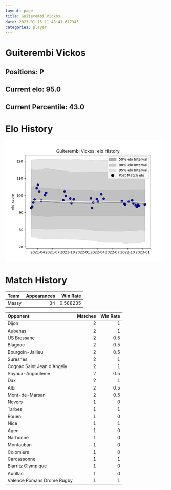 ```yaml
---  
layout: page  
title: Guiterembi Vickos  
date: 2023-01-15 11:48:41.617345  
categories: player  
---
```

# Guiterembi Vickos

## Positions: P

## Current elo: 95.0

## Current Percentile: 43.0

# Elo History


![elo history](history_GuiterembiVickos.png)
# Match History


| Team   |   Appearances |   Win Rate |
|:-------|--------------:|-----------:|
| Massy  |            34 |   0.588235 |

| Opponent                   |   Matches |   Win Rate |
|:---------------------------|----------:|-----------:|
| Dijon                      |         2 |        1   |
| Aubenas                    |         2 |        1   |
| US Bressane                |         2 |        0.5 |
| Blagnac                    |         2 |        0.5 |
| Bourgoin-Jallieu           |         2 |        0.5 |
| Suresnes                   |         2 |        1   |
| Cognac Saint Jean d'Angély |         2 |        1   |
| Soyaux-Angouleme           |         2 |        0.5 |
| Dax                        |         2 |        1   |
| Albi                       |         2 |        0.5 |
| Mont-de-Marsan             |         2 |        0.5 |
| Nevers                     |         1 |        0   |
| Tarbes                     |         1 |        1   |
| Rouen                      |         1 |        0   |
| Nice                       |         1 |        1   |
| Agen                       |         1 |        0   |
| Narbonne                   |         1 |        0   |
| Montauban                  |         1 |        0   |
| Colomiers                  |         1 |        0   |
| Carcassonne                |         1 |        1   |
| Biarritz Olympique         |         1 |        0   |
| Aurillac                   |         1 |        0   |
| Valence Romans Drome Rugby |         1 |        1   |